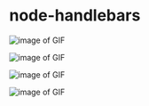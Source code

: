 # node-handlebars

![image of GIF](./Assets/GIFOne.gif)

![image of GIF](./Assets/GIFTwo.gif)

![image of GIF](./Assets/GIFThree.gif)

![image of GIF](./Assets/GIFFour.gif)